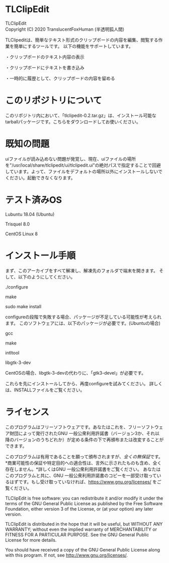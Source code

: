 # TLClipEdit
TLClipEdit  
Copyright (C) 2020 TranslucentFoxHuman (半透明狐人間) 
 
TLClipeditは、簡単なテキスト形式のクリップボードの内容を編集、閲覧する作業を簡単にするツールです。 
以下の機能をサポートしています。
 
・クリップボードのテキスト内容の表示 
 
・クリップボードにテキストを書き込み 
 
・一時的に履歴として、クリップボードの内容を留める 
 

# このリポジトリについて
このリポジトリ内において、「tlclipedit-0.2.tar.gz」は、インストール可能なtarballパッケージです。こちらをダウンロードしてお使いください。

# 既知の問題
uiファイルが読み込めない問題が発覚し、現在、uiファイルの場所を"/usr/local/share/tlclipedit/ui/tlclipedit.ui"の絶対パスで指定することで回避しています。よって、ファイルをデフォルトの場所以外にインストールしないでください。起動できなくなります。


# テスト済みOS
Lubuntu 18.04 (Ubuntu)
 
Trisquel 8.0
 
CentOS Linux 8
 
 
# インストール手順 
まず、このアーカイブをすべて解凍し、解凍先のフォルダで端末を開きます。 
そして、以下のようにしてください。 
 
./configure 
 
make 
 
sudo make install 
 
 
configureの段階で失敗する場合、パッケージが不足している可能性が考えられます。 
このソフトウェアには、以下のパッケージが必要です。(Ubuntuの場合) 
 
 
gcc 
 
make 
 
intltool 
 
libgtk-3-dev 
 
 
CentOSの場合、libgtk-3-devの代わりに、「gtk3-devel」が必要です。
 
これらを先にインストールしてから、再度configureを試みてください。 
詳しくは、INSTALLファイルをご覧ください。 
 
# ライセンス 
このプログラムはフリーソフトウェアです。あなたはこれを、フリーソフトウェア財団によって発行されたGNU 一般公衆利用許諾書（バージョン3か、それ以降のバージョンのうちどれか）が定める条件の下で再頒布または改変することができます。 
 
このプログラムは有用であることを願って頒布されますが、*全くの無保証*です。*商業可能性の保証や特定目的への適合性は、言外に示されたものも含め、全く存在しません。*詳しくはGNU 一般公衆利用許諾書をご覧ください。 
あなたはこのプログラムと共に、GNU 一般公衆利用許諾書のコピーを一部受け取っているはずです。もし受け取っていなければ、<https://www.gnu.org/licenses/> をご覧ください。 
 
TLClipEdit is free software: you can redistribute it and/or modify it 
under the terms of the GNU General Public License as published by the 
Free Software Foundation, either version 3 of the License, or 
(at your option) any later version. 
 
TLClipEdit is distributed in the hope that it will be useful, but 
WITHOUT ANY WARRANTY; without even the implied warranty of 
MERCHANTABILITY or FITNESS FOR A PARTICULAR PURPOSE. 
See the GNU General Public License for more details. 

You should have received a copy of the GNU General Public License along 
with this program.  If not, see <http://www.gnu.org/licenses/>. 
